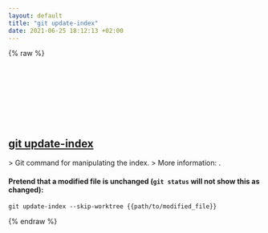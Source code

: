```yaml
---
layout: default
title: "git update-index"
date: 2021-06-25 18:12:13 +02:00
---
```

{% raw %}
<h2 id="git-update-index">
  <a href="/en/common/git-update-index.html">git update-index</a> <a href="#git-update-index"><svg class="icon">
    <use href="/assets/images/unicode_sprite.svg#link" />
  </svg></a>
</h2>
> Git command for manipulating the index.
> More information: <https://git-scm.com/docs/git-update-index>.

#### Pretend that a modified file is unchanged (`git status` will not show this as changed):
```shell
git update-index --skip-worktree {{path/to/modified_file}}
```
{% endraw %}